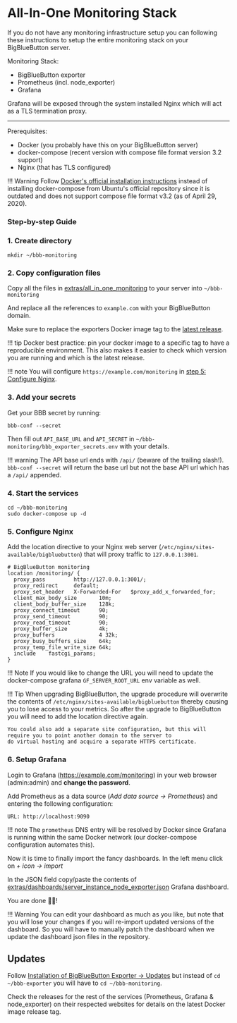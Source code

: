 # All-In-One Monitoring Stack
If you do not have any monitoring infrastructure setup you can following these instructions to setup the entire 
monitoring stack on your BigBlueButton server.

Monitoring Stack:

* BigBlueButton exporter
* Prometheus (incl. node_exporter)
* Grafana

Grafana will be exposed through the system installed Nginx which will act as a TLS termination proxy.

---
Prerequisites:

* Docker (you probably have this on your BigBlueButton server)
* docker-compose (recent version with compose file format version 3.2 support)
* Nginx (that has TLS configured)

!!! Warning
    Follow [Docker's official installation instructions](https://docs.docker.com/engine/install/ubuntu/) instead of 
    installing docker-compose from Ubuntu's official repository since it is outdated and does not support compose file 
    format v3.2 (as of April 29, 2020).
    

### Step-by-step Guide
### 1. Create directory
```shell
mkdir ~/bbb-monitoring
```

### 2. Copy configuration files
Copy all the files in [extras/all_in_one_monitoring](https://github.com/greenstatic/bigbluebutton-exporter/tree/master/extras/all_in_one_monitoring) 
to your server into `~/bbb-monitoring`

And replace all the references to `example.com` with your BigBlueButton domain.

Make sure to replace the exporters Docker image tag to the [latest release](https://github.com/greenstatic/bigbluebutton-exporter/releases).

!!! tip
    Docker best practice: pin your docker image to a specific tag to have a reproducible environment.
    This also makes it easier to check which version you are running and which is the latest release.

!!! note
    You will configure `https://example.com/monitoring` in [step 5: Configure Nginx](#5-configure-nginx).

### 3. Add your secrets 
Get your BBB secret by running:
```shell
bbb-conf --secret
```

Then fill out `API_BASE_URL` and `API_SECRET` in `~/bbb-monitoring/bbb_exporter_secrets.env` with your details.

!!! warning
    The API base url ends with `/api/` (beware of the trailing slash!). `bbb-conf --secret` will return the base url but
    not the base API url which has a `/api/` appended.

### 4. Start the services
```shell
cd ~/bbb-monitoring
sudo docker-compose up -d
```

### 5. Configure Nginx
Add the location directive to your Nginx web server (`/etc/nginx/sites-available/bigbluebutton`) that will proxy traffic to
`127.0.0.1:3001`.

```text
# BigBlueButton monitoring
location /monitoring/ {
  proxy_pass         http://127.0.0.1:3001/;
  proxy_redirect     default;
  proxy_set_header   X-Forwarded-For   $proxy_add_x_forwarded_for;
  client_max_body_size       10m;
  client_body_buffer_size    128k;
  proxy_connect_timeout      90;
  proxy_send_timeout         90;
  proxy_read_timeout         90;
  proxy_buffer_size          4k;
  proxy_buffers              4 32k;
  proxy_busy_buffers_size    64k;
  proxy_temp_file_write_size 64k;
  include    fastcgi_params;
}
```

!!! Note
    If you would like to change the URL you will need to update the docker-compose grafana `GF_SERVER_ROOT_URL` env 
    variable as well.

!!! Tip
    When upgrading BigBlueButton, the upgrade procedure will overwrite the contents of `/etc/nginx/sites-available/bigbluebutton`
    thereby causing you to lose access to your metrics. 
    So after the upgrade to BigBlueButton you will need to add the location directive again.
    
    You could also add a separate site configuration, but this will require you to point another domain to the server to
    do virtual hosting and acquire a separate HTTPS certificate.

### 6. Setup Grafana
Login to Grafana (https://example.com/monitoring) in your web browser (admin:admin) and **change the password**.

Add Prometheus as a data source (_Add data source -> Prometheus_) and entering the following configuration:
```text
URL: http://localhost:9090
```

!!! note
    The `prometheus` DNS entry will be resolved by Docker since Grafana is running within the same Docker network (our
    docker-compose configuration automates this).

Now it is time to finally import the fancy dashboards.
In the left menu click on _+ icon -> import_

In the JSON field copy/paste the contents of
[extras/dashboards/server_instance_node_exporter.json](https://github.com/greenstatic/bigbluebutton-exporter/tree/master/extras/dashboards/server_instance_node_exporter.json) 
Grafana dashboard.

You are done 👏👏!

!!! Warning
    You can edit your dashboard as much as you like, but note that you will lose your changes if you will re-import updated 
    versions of the dashboard. 
    So you will have to manually patch the dashboard when we update the dashboard json files in the repository.

## Updates
Follow [Installation of BigBlueButton Exporter -> Updates](./bigbluebutton_exporter.md#updates) but instead of 
`cd ~/bbb-exporter` you will have to `cd ~/bbb-monitoring`.

Check the releases for the rest of the services (Prometheus, Grafana & node_exporter) on their respected websites for 
details on the latest Docker image release tag.
